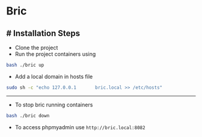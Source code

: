 # Bric

## # Installation Steps

- Clone the project
- Run the project containers using
```bash
bash ./bric up
```
- Add a local domain in hosts file
```bash
sudo sh -c "echo 127.0.0.1       bric.local >> /etc/hosts"
```
---
- To stop bric running containers
```bash
bash ./bric down
```
- To access phpmyadmin use `http://bric.local:8082`
